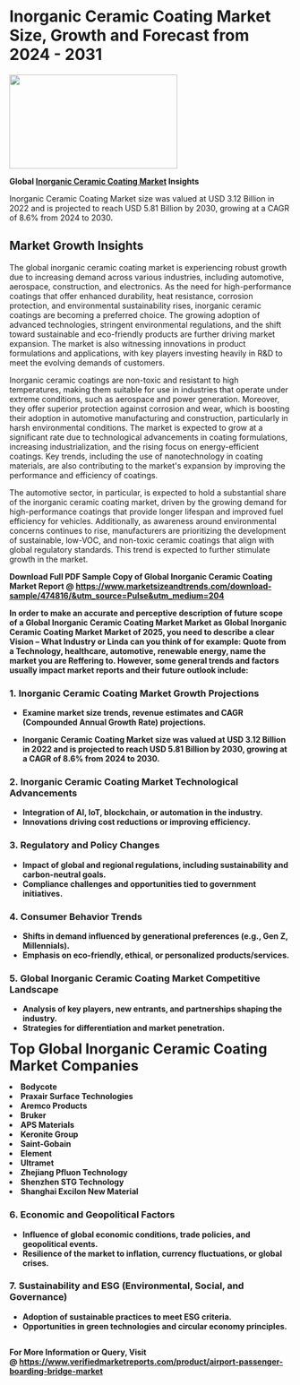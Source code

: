 <H1>Inorganic Ceramic Coating Market Size, Growth and Forecast from 2024 - 2031</H1><img class="aligncenter size-medium wp-image-584254" src="https://thirdeyenews.in/wp-content/uploads/2024/09/Global-Market-Research-300x168.jpeg" alt="" width="300" height="168" /><p><strong>Global&nbsp;<a href="https://www.marketsizeandtrends.com/download-sample/474816/&amp;utm_source=Pulse&amp;utm_medium=204">Inorganic Ceramic Coating Market</a> Insights</strong></p><p>Inorganic Ceramic Coating Market size was valued at USD 3.12 Billion in 2022 and is projected to reach USD 5.81 Billion by 2030, growing at a CAGR of 8.6% from 2024 to 2030.</p><p><h2>Market Growth Insights</h2> <p>The global inorganic ceramic coating market is experiencing robust growth due to increasing demand across various industries, including automotive, aerospace, construction, and electronics. As the need for high-performance coatings that offer enhanced durability, heat resistance, corrosion protection, and environmental sustainability rises, inorganic ceramic coatings are becoming a preferred choice. The growing adoption of advanced technologies, stringent environmental regulations, and the shift toward sustainable and eco-friendly products are further driving market expansion. The market is also witnessing innovations in product formulations and applications, with key players investing heavily in R&D to meet the evolving demands of customers.</p> <p><strong></strong></p> <p>Inorganic ceramic coatings are non-toxic and resistant to high temperatures, making them suitable for use in industries that operate under extreme conditions, such as aerospace and power generation. Moreover, they offer superior protection against corrosion and wear, which is boosting their adoption in automotive manufacturing and construction, particularly in harsh environmental conditions. The market is expected to grow at a significant rate due to technological advancements in coating formulations, increasing industrialization, and the rising focus on energy-efficient coatings. Key trends, including the use of nanotechnology in coating materials, are also contributing to the market's expansion by improving the performance and efficiency of coatings.</p> <p>The automotive sector, in particular, is expected to hold a substantial share of the inorganic ceramic coating market, driven by the growing demand for high-performance coatings that provide longer lifespan and improved fuel efficiency for vehicles. Additionally, as awareness around environmental concerns continues to rise, manufacturers are prioritizing the development of sustainable, low-VOC, and non-toxic ceramic coatings that align with global regulatory standards. This trend is expected to further stimulate growth in the market.</p> <p><strong></p><p><span class=""><strong>Download Full PDF Sample Copy of Global Inorganic Ceramic Coating Market Report</strong> @ <a href="https://www.marketsizeandtrends.com/download-sample/474816/&amp;utm_source=Pulse&amp;utm_medium=204" target="_blank">https://www.marketsizeandtrends.com/download-sample/474816/&amp;utm_source=Pulse&amp;utm_medium=204</a></span></p><p>In order to make an accurate and perceptive description of future scope of a Global&nbsp;Inorganic Ceramic Coating Market Market as Global&nbsp;Inorganic Ceramic Coating Market Market of 2025, you need to describe a clear Vision &ndash; What Industry or Linda can you think of for example: Quote from a Technology, healthcare, automotive, renewable energy, name the market you are Reffering to. However, some general trends and factors usually impact market reports and their future outlook include:</p><h3>1.&nbsp;<strong>Inorganic Ceramic Coating Market Growth Projections</strong></h3><ul><li>Examine market size trends, revenue estimates and CAGR (Compounded Annual Growth Rate) projections.</li><li><p>Inorganic Ceramic Coating Market size was valued at USD 3.12 Billion in 2022 and is projected to reach USD 5.81 Billion by 2030, growing at a CAGR of 8.6% from 2024 to 2030.</p></li></ul><h3>2.&nbsp;<strong>Inorganic Ceramic Coating Market Technological Advancements</strong></h3><ul><li>Integration of AI, IoT, blockchain, or automation in the industry.</li><li>Innovations driving cost reductions or improving efficiency.</li></ul><h3>3.&nbsp;<strong>Regulatory and Policy Changes</strong></h3><ul><li>Impact of global and regional regulations, including sustainability and carbon-neutral goals.</li><li>Compliance challenges and opportunities tied to government initiatives.</li></ul><h3>4.&nbsp;<strong>Consumer Behavior Trends</strong></h3><ul><li>Shifts in demand influenced by generational preferences (e.g., Gen Z, Millennials).</li><li>Emphasis on eco-friendly, ethical, or personalized products/services.</li></ul><h3>5.&nbsp;<strong>Global Inorganic Ceramic Coating Market Competitive Landscape</strong></h3><ul><li>Analysis of key players, new entrants, and partnerships shaping the industry.</li><li>Strategies for differentiation and market penetration.</li></ul><p data-pm-slice="1 1 []"><span style="color: inherit; font-family: inherit; font-size: 25px;">Top Global Inorganic Ceramic Coating Market Companies</span></p><div class="" data-test-id=""><p><li>Bodycote</li><li> Praxair Surface Technologies</li><li> Aremco Products</li><li> Bruker</li><li> APS Materials</li><li> Keronite Group</li><li> Saint-Gobain</li><li> Element</li><li> Ultramet</li><li> Zhejiang Pfluon Technology</li><li> Shenzhen STG Technology</li><li> Shanghai Excilon New Material</li></p></div><h3>6.&nbsp;<strong>Economic and Geopolitical Factors</strong></h3><ul><li>Influence of global economic conditions, trade policies, and geopolitical events.</li><li>Resilience of the market to inflation, currency fluctuations, or global crises.</li></ul><h3>7.&nbsp;<strong>Sustainability and ESG (Environmental, Social, and Governance)</strong></h3><ul><li>Adoption of sustainable practices to meet ESG criteria.</li><li>Opportunities in green technologies and circular economy principles.</li></ul><h2><strong style="font-size: 14px;">For More Information or Query, Visit @&nbsp;</strong><a style="background-color: #ffffff; font-size: 14px;" href="https://www.marketsizeandtrends.com/report/inorganic-ceramic-coating-market/" target="_blank">https://www.verifiedmarketreports.com/product/airport-passenger-boarding-bridge-market</a></h2>
